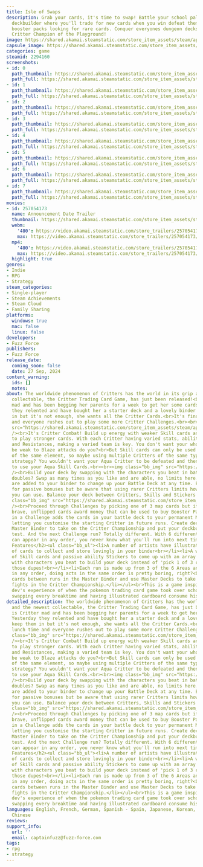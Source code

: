 ```yaml
---
title: Isle of Swaps
description: Grab your cards, it's time to swap! Battle your school pals in this roguelite
  deckbuilder where you'll trade for new cards when you win defeat them and rip open
  booster packs looking for rare cards. Conquer everyones dungeon decks to become
  Critter Champion of the Playground!
image: https://shared.akamai.steamstatic.com/store_item_assets/steam/apps/2294160/header.jpg?t=1732794909
capsule_image: https://shared.akamai.steamstatic.com/store_item_assets/steam/apps/2294160/capsule_231x87.jpg?t=1732794909
categories: game
steamid: 2294160
screenshots:
- id: 0
  path_thumbnail: https://shared.akamai.steamstatic.com/store_item_assets/steam/apps/2294160/ss_5ead1428fdfaf05a80c51c6c2c60792451aec98b.600x338.jpg?t=1732794909
  path_full: https://shared.akamai.steamstatic.com/store_item_assets/steam/apps/2294160/ss_5ead1428fdfaf05a80c51c6c2c60792451aec98b.1920x1080.jpg?t=1732794909
- id: 1
  path_thumbnail: https://shared.akamai.steamstatic.com/store_item_assets/steam/apps/2294160/ss_56bf1a02098beb9ff6c111d922e06c582812e205.600x338.jpg?t=1732794909
  path_full: https://shared.akamai.steamstatic.com/store_item_assets/steam/apps/2294160/ss_56bf1a02098beb9ff6c111d922e06c582812e205.1920x1080.jpg?t=1732794909
- id: 2
  path_thumbnail: https://shared.akamai.steamstatic.com/store_item_assets/steam/apps/2294160/ss_6d834565f4c8a44bc5538764bda59b539b96b0e1.600x338.jpg?t=1732794909
  path_full: https://shared.akamai.steamstatic.com/store_item_assets/steam/apps/2294160/ss_6d834565f4c8a44bc5538764bda59b539b96b0e1.1920x1080.jpg?t=1732794909
- id: 3
  path_thumbnail: https://shared.akamai.steamstatic.com/store_item_assets/steam/apps/2294160/ss_2eade4f064fa54c8bd972ea21a4f13941770091e.600x338.jpg?t=1732794909
  path_full: https://shared.akamai.steamstatic.com/store_item_assets/steam/apps/2294160/ss_2eade4f064fa54c8bd972ea21a4f13941770091e.1920x1080.jpg?t=1732794909
- id: 4
  path_thumbnail: https://shared.akamai.steamstatic.com/store_item_assets/steam/apps/2294160/ss_5935cc391c81ba3de66742bdc5191495bc040f30.600x338.jpg?t=1732794909
  path_full: https://shared.akamai.steamstatic.com/store_item_assets/steam/apps/2294160/ss_5935cc391c81ba3de66742bdc5191495bc040f30.1920x1080.jpg?t=1732794909
- id: 5
  path_thumbnail: https://shared.akamai.steamstatic.com/store_item_assets/steam/apps/2294160/ss_8a8d3649c2c251a9137960312603f229137a124c.600x338.jpg?t=1732794909
  path_full: https://shared.akamai.steamstatic.com/store_item_assets/steam/apps/2294160/ss_8a8d3649c2c251a9137960312603f229137a124c.1920x1080.jpg?t=1732794909
- id: 6
  path_thumbnail: https://shared.akamai.steamstatic.com/store_item_assets/steam/apps/2294160/ss_e71bd0767f6f327ae85fe0b3861ba86bd837c937.600x338.jpg?t=1732794909
  path_full: https://shared.akamai.steamstatic.com/store_item_assets/steam/apps/2294160/ss_e71bd0767f6f327ae85fe0b3861ba86bd837c937.1920x1080.jpg?t=1732794909
- id: 7
  path_thumbnail: https://shared.akamai.steamstatic.com/store_item_assets/steam/apps/2294160/ss_739f6a91b001f7c65a9809582e047f256aba8a77.600x338.jpg?t=1732794909
  path_full: https://shared.akamai.steamstatic.com/store_item_assets/steam/apps/2294160/ss_739f6a91b001f7c65a9809582e047f256aba8a77.1920x1080.jpg?t=1732794909
movies:
- id: 257054173
  name: Announcement Date Trailer
  thumbnail: https://shared.akamai.steamstatic.com/store_item_assets/steam/apps/257054173/movie.293x165.jpg?t=1726064571
  webm:
    '480': https://video.akamai.steamstatic.com/store_trailers/257054173/movie480_vp9.webm?t=1726064571
    max: https://video.akamai.steamstatic.com/store_trailers/257054173/movie_max_vp9.webm?t=1726064571
  mp4:
    '480': https://video.akamai.steamstatic.com/store_trailers/257054173/movie480.mp4?t=1726064571
    max: https://video.akamai.steamstatic.com/store_trailers/257054173/movie_max.mp4?t=1726064571
  highlight: true
genres:
- Indie
- RPG
- Strategy
steam_categories:
- Single-player
- Steam Achievements
- Steam Cloud
- Family Sharing
platforms:
  windows: true
  mac: false
  linux: false
developers:
- Fuzz Force
publishers:
- Fuzz Force
release_date:
  coming_soon: false
  date: 27 Sep, 2024
content_warning:
  ids: []
  notes:
about: The worldwide phenomenon of Critters has the world in its grip and the newest
  collectable, the Critter Trading Card Game, has just been released!<br>Dina is Critter
  mad and has been begging her parents for a week to get her some cards. Yesterday
  they relented and have bought her a starter deck and a lovely binder to keep them
  in but it's not enough, she wants all the Critter Cards.<br>It's finally lunch time
  and everyone rushes out to play some more Critter Challenges.<br><br><img class="bb_img"
  src="https://shared.akamai.steamstatic.com/store_item_assets/steam/apps/2294160/extras/Header_BattleGif.gif?t=1732794909"
  /><br>It's Critter Combat! Build up energy with weaker Skill cards and spend it
  to play stronger cards. With each Critter having varied stats, abilities, Weakness
  and Resistances, making a varied team is key. You don't want your whole team to
  be weak to Blaze attacks do you?<br>But Skill cards can only be used by Critters
  of the same element, so maybe using multiple Critters of the same type is a good
  strategy? You wouldn't want your Aqua Critter to be defeated and then not be able
  to use your Aqua Skill Cards.<br><br><img class="bb_img" src="https://shared.akamai.steamstatic.com/store_item_assets/steam/apps/2294160/extras/Header_DeckbuildingGif.gif?t=1732794909"
  /><br>Build your deck by swapping with the characters you beat in battle. Got some
  doubles? Swap as many times as you like and are able, no limits here. Any cards
  are added to your binder to change up your Battle Deck at any time. Equip Stickers
  for passive bonuses but be aware that using rarer Critters limits how many Stickers
  you can use. Balance your deck between Critters, Skills and Stickers to claim victory!<br><br><br><img
  class="bb_img" src="https://shared.akamai.steamstatic.com/store_item_assets/steam/apps/2294160/extras/Header_ChallengesGif.gif?t=1732794909"
  /><br>Proceed through Challenges by picking one of 3 map cards but if you're feeling
  brave, unflipped cards award money that can be used to buy Booster Packs. A victory
  in a Challenge adds the cards in your battle deck to your permanent Master Binder,
  letting you customise the starting Critter in future runs. Create decks from the
  Master Binder to take on the Critter Championship and put your deckbuilding to the
  test. And the next Challenge run? Totally different. With 6 different areas that
  can appear in any order, you never know what you'll run into next time.<h2 class="bb_tag">Game
  Features</h2><ul class="bb_ul"><li>A number of artists have illustrated hundreds
  of cards to collect and store lovingly in your binder<br></li><li>A whole bunch
  of Skill cards and passive ability Stickers to come up with an array of strategies.<br></li><li>Swap
  with characters you beat to build your deck instead of 'pick 1 of 3 cards'. Swap
  those dupes!<br></li><li>Each run is made up from 3 of the 6 Areas and can be played
  in any order, doing acts in the same order is pretty boring, right?<br></li><li>Collect
  cards between runs in the Master Binder and use Master Decks to take on the toughest
  fights in the Critter Championship.</li></ul><br>This is a game inspired by a single
  dev's experience of when the pokemon trading card game took over school playgrounds,
  swapping every breaktime and having illustrated cardboard consume his life.
detailed_description: The worldwide phenomenon of Critters has the world in its grip
  and the newest collectable, the Critter Trading Card Game, has just been released!<br>Dina
  is Critter mad and has been begging her parents for a week to get her some cards.
  Yesterday they relented and have bought her a starter deck and a lovely binder to
  keep them in but it's not enough, she wants all the Critter Cards.<br>It's finally
  lunch time and everyone rushes out to play some more Critter Challenges.<br><br><img
  class="bb_img" src="https://shared.akamai.steamstatic.com/store_item_assets/steam/apps/2294160/extras/Header_BattleGif.gif?t=1732794909"
  /><br>It's Critter Combat! Build up energy with weaker Skill cards and spend it
  to play stronger cards. With each Critter having varied stats, abilities, Weakness
  and Resistances, making a varied team is key. You don't want your whole team to
  be weak to Blaze attacks do you?<br>But Skill cards can only be used by Critters
  of the same element, so maybe using multiple Critters of the same type is a good
  strategy? You wouldn't want your Aqua Critter to be defeated and then not be able
  to use your Aqua Skill Cards.<br><br><img class="bb_img" src="https://shared.akamai.steamstatic.com/store_item_assets/steam/apps/2294160/extras/Header_DeckbuildingGif.gif?t=1732794909"
  /><br>Build your deck by swapping with the characters you beat in battle. Got some
  doubles? Swap as many times as you like and are able, no limits here. Any cards
  are added to your binder to change up your Battle Deck at any time. Equip Stickers
  for passive bonuses but be aware that using rarer Critters limits how many Stickers
  you can use. Balance your deck between Critters, Skills and Stickers to claim victory!<br><br><br><img
  class="bb_img" src="https://shared.akamai.steamstatic.com/store_item_assets/steam/apps/2294160/extras/Header_ChallengesGif.gif?t=1732794909"
  /><br>Proceed through Challenges by picking one of 3 map cards but if you're feeling
  brave, unflipped cards award money that can be used to buy Booster Packs. A victory
  in a Challenge adds the cards in your battle deck to your permanent Master Binder,
  letting you customise the starting Critter in future runs. Create decks from the
  Master Binder to take on the Critter Championship and put your deckbuilding to the
  test. And the next Challenge run? Totally different. With 6 different areas that
  can appear in any order, you never know what you'll run into next time.<h2 class="bb_tag">Game
  Features</h2><ul class="bb_ul"><li>A number of artists have illustrated hundreds
  of cards to collect and store lovingly in your binder<br></li><li>A whole bunch
  of Skill cards and passive ability Stickers to come up with an array of strategies.<br></li><li>Swap
  with characters you beat to build your deck instead of 'pick 1 of 3 cards'. Swap
  those dupes!<br></li><li>Each run is made up from 3 of the 6 Areas and can be played
  in any order, doing acts in the same order is pretty boring, right?<br></li><li>Collect
  cards between runs in the Master Binder and use Master Decks to take on the toughest
  fights in the Critter Championship.</li></ul><br>This is a game inspired by a single
  dev's experience of when the pokemon trading card game took over school playgrounds,
  swapping every breaktime and having illustrated cardboard consume his life.
languages: English, French, German, Spanish - Spain, Japanese, Korean, Simplified
  Chinese
reviews:
support_info:
  url: ''
  email: captainfuzz@fuzz-force.com
tags:
- rpg
- strategy
---
```

